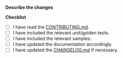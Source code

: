 **Describe the changes**

**Checklist**
- [ ] I have read the [CONTRIBUTING.md](../CONTRIBUTING.md).
- [ ] I have included the relevant unit/golden tests.
- [ ] I have included the relevant samples.
- [ ] I have updated the documentation accordingly.
- [ ] I have updated the [CHANGELOG.md](../waveui/CHANGELOG.md) if necessary.
